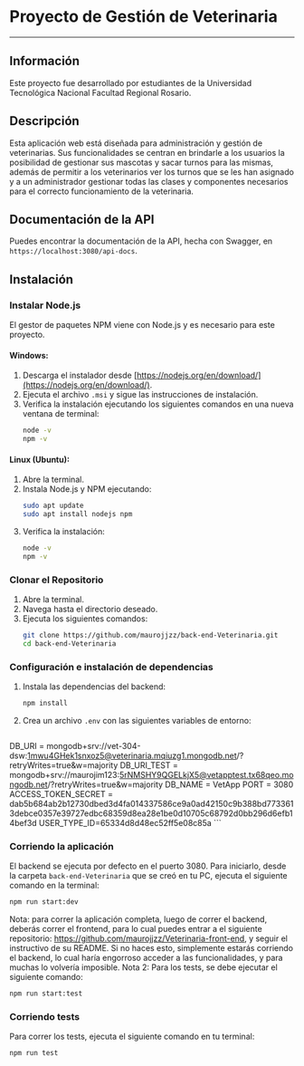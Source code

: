 # **Proyecto de Gestión de Veterinaria**

***

## **Información**
Este proyecto fue desarrollado por estudiantes de la Universidad Tecnológica Nacional Facultad Regional Rosario.

## **Descripción**
Esta aplicación web está diseñada para administración y gestión de veterinarias. Sus funcionalidades se centran en brindarle a los usuarios la posibilidad de gestionar sus mascotas y sacar turnos para las mismas, además de permitir a los veterinarios ver los turnos que se les han asignado y a un administrador gestionar todas las clases y componentes necesarios para el correcto funcionamiento de la veterinaria.

## **Documentación de la API**
Puedes encontrar la documentación de la API, hecha con Swagger, en `https://localhost:3080/api-docs`. 

## **Instalación**

### **Instalar Node.js**
El gestor de paquetes NPM viene con Node.js y es necesario para este proyecto.

#### **Windows:**
1. Descarga el instalador desde [https://nodejs.org/en/download/](https://nodejs.org/en/download/).
2. Ejecuta el archivo `.msi` y sigue las instrucciones de instalación.
3. Verifica la instalación ejecutando los siguientes comandos en una nueva ventana de terminal:
    ```sh
    node -v
    npm -v
    ```

#### **Linux (Ubuntu):**
1. Abre la terminal.
2. Instala Node.js y NPM ejecutando:
    ```sh
    sudo apt update
    sudo apt install nodejs npm
    ```
3. Verifica la instalación:
    ```sh
    node -v
    npm -v
    ```

### **Clonar el Repositorio**
1. Abre la terminal.
2. Navega hasta el directorio deseado.
3. Ejecuta los siguientes comandos:
    ```sh
    git clone https://github.com/maurojjzz/back-end-Veterinaria.git
    cd back-end-Veterinaria
    ```

### **Configuración e instalación de dependencias** ###
1. Instala las dependencias del backend:
    ```sh
    npm install
    ```
2. Crea un archivo `.env` con las siguientes variables de entorno:
    ```env
DB_URI = mongodb+srv://vet-304-dsw:1mwu4GHek1snxoz5@veterinaria.mqiuzg1.mongodb.net/?retryWrites=true&w=majority
DB_URI_TEST = mongodb+srv://maurojim123:5rNMSHY9QGELkjX5@vetapptest.tx68qeo.mongodb.net/?retryWrites=true&w=majority 
DB_NAME = VetApp
PORT = 3080
ACCESS_TOKEN_SECRET = dab5b684ab2b12730dbed3d4fa014337586ce9a0ad42150c9b388bd7733613debce0357e39727edbc68359d8ea28e1be0d10705c68792d0bb296d6efb14bef3d
USER_TYPE_ID=65334d8d48ec52ff5e08c85a
    ```

### **Corriendo la aplicación** ###
El backend se ejecuta por defecto en el puerto 3080. Para iniciarlo, desde la carpeta `back-end-Veterinaria` que se creó en tu PC, ejecuta el siguiente comando en la terminal:
```sh
npm run start:dev
```
Nota: para correr la aplicación completa, luego de correr el backend, deberás correr el frontend, para lo cual puedes entrar a el siguiente repositorio: https://github.com/maurojjzz/Veterinaria-front-end, y seguir el instructivo de su README. Si no haces esto, simplemente estarás corriendo el backend, lo cual haría engorroso acceder a las funcionalidades, y para muchas lo volvería imposible.
Nota 2: Para los tests, se debe ejecutar el siguiente comando:
```sh
npm run start:test
```

### **Corriendo tests** ###
Para correr los tests, ejecuta el siguiente comando en tu terminal:

```sh
npm run test

```